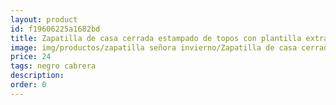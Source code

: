 ```yaml
---
layout: product
id: f19606225a1682bd
title: Zapatilla de casa cerrada estampado de topos con plantilla extraíble
image: img/productos/zapatilla señora invierno/Zapatilla de casa cerrada estampado de topos con plantilla extraíble=24=negro cabrera.webp
price: 24
tags: negro cabrera
description: 
order: 0
---
```


